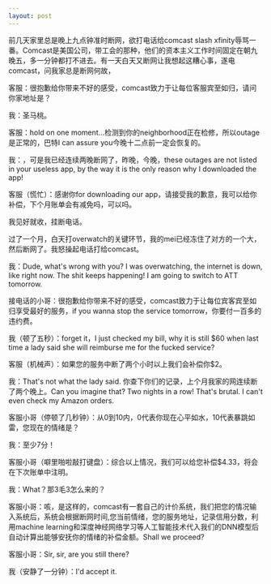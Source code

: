 ```yaml
---
layout: post
---
```


前几天家里总是晚上九点钟准时断网，欲打电话给comcast slash xfinity辱骂一番。Comcast是美国公司，带工会的那种，他们的资本主义工作时间固定在朝九晚五，多一分钟都打不进去。有一天白天又断网让我想起这糟心事，遂电comcast，问我家总是断网何故，

客服：很抱歉给你带来不好的感受，comcast致力于让每位客服宾至如归，请问你家地址是？

我：圣马桃。

客服：hold on one moment...检测到你的neighborhood正在检修，所以outage是正常的，巴特I can assure you今晚十二点前一定会恢复的。

我：，可是我已经连续两晚断网了，昨晚，今晚，these outages are not listed in your useless app, by the way it is the only reason why I downloaded the app! 

客服（慌忙）：感谢你for downloading our app，请接受我的歉意，我可以给你补偿，下个月账单会有减免吗，可以吗。

我见好就收，挂断电话。



过了一个月，白天打overwatch的关键环节，我的mei已经冻住了对方的一个大，然后断网了。我怒操起电话打给comcast。

我：Dude, what's wrong with you? I was overwatching, the internet is down, like right now. The shit keeps happening! I am going to switch to ATT tomorrow.

接电话的小哥：很抱歉给你带来不好的感受，comcast致力于让每位宾客宾至如归享受最好的服务，if you wanna stop the service tomorrow，你要付一百多的违约费。

我（顿了五秒）：forget it，I just checked my bill, why it is still $60 when last time a lady said she will reimburse me for the fucked service?

客服（机械声）：如果您的服务中断了两个小时以上我们会补偿你$2。

我：That's not what the lady said. 你查下你们的记录，上个月我家的网连续断了两个晚上。Can you imagine that? Two nights in a row! That's brutal. I can't even check my Amazon orders.

客服小哥（停顿了几秒钟）：从0到10内，0代表你现在心平如水，10代表暴跳如雷，您现在的情绪是？

我：至少7分！

客服小哥（噼里啪啦敲打键盘）：综合以上情况，我们可以给您补偿$4.33，将会在下次账单中注明。

我：What？那3毛3怎么来的？

客服小哥：咳，是这样的，comcast有一套自己的计价系统，我们把您的情况输入系统后，系统会根据断网时间,您当前情绪，您的服务地址，记录信用分数，利用machine learning和深度神经网络学习等人工智能技术代入我们的DNN模型后自动计算出能够安抚你的情绪的补偿金额。Shall we proceed?

客服小哥：Sir, sir, are you still there?

我（安静了一分钟）：I'd accept it.